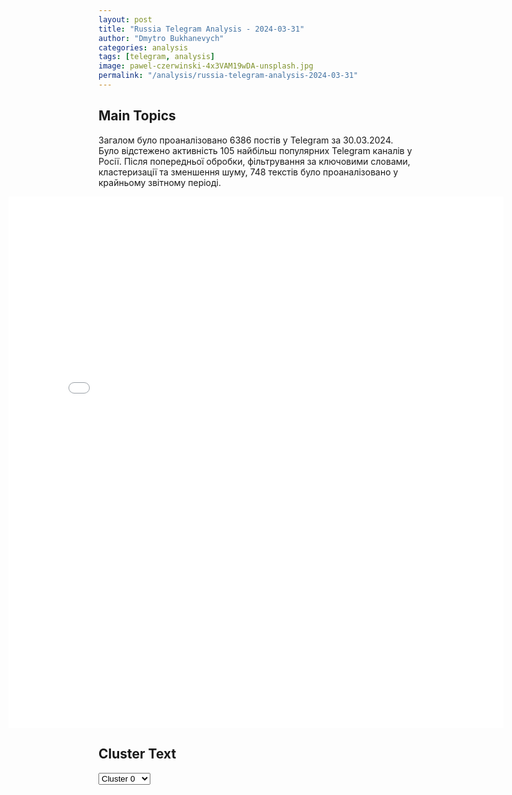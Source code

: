 ```yaml
---
layout: post
title: "Russia Telegram Analysis - 2024-03-31"
author: "Dmytro Bukhanevych"
categories: analysis
tags: [telegram, analysis]
image: pawel-czerwinski-4x3VAM19wDA-unsplash.jpg
permalink: "/analysis/russia-telegram-analysis-2024-03-31"
---
```


<style>
    /* Adjusting iframe-container styles */
    .wide-iframe-container {
        width: calc(100% + 30vw);  /* Extending the width */
        margin-left: -15vw;       /* Negative margin to push to the left */
        overflow: hidden;         /* In case the iframe content spills over */
    }

    .wide-iframe-container iframe {
        width: 100%;  /* Making the iframe take the full width of its container */
        border: none; /* Removing any borders from the iframe */
    }

    /* Toggle mechanism */
    .hidden {
        display: none;
    }
    
    .show-content-target:checked + .show-content {
        display: block;
    }
</style>

<h2>Main Topics</h2>
<p>Загалом було проаналізовано 6386 постів у Telegram за 30.03.2024. Було відстежено активність 105 найбільш популярних Telegram каналів у Росії. Після попередньої обробки, фільтрування за ключовими словами, кластеризації та зменшення шуму, 748 текстів було проаналізовано у крайньому звітному періоді.</p>
<!-- Embedding Main Plotly Visualization -->
<div class="wide-iframe-container">
    <iframe src="{{site.baseurl}}/visualizations/2024-03-31/fig_topics_time.html" height="850"></iframe>
</div>


<h2>Cluster Text</h2>

<!-- Dropdown to select a cluster -->
<select id="clusterSelector" onchange="displayClusterText()">
<option value="0">Cluster 0</option><option value="1">Cluster 1</option><option value="2">Cluster 2</option><option value="3">Cluster 3</option><option value="4">Cluster 4</option><option value="5">Cluster 5</option><option value="6">Cluster 6</option><option value="7">Cluster 7</option><option value="8">Cluster 8</option><option value="9">Cluster 9</option><option value="10">Cluster 10</option><option value="11">Cluster 11</option><option value="12">Cluster 12</option><option value="13">Cluster 13</option>
</select>

<!-- Display area for the selected cluster's text -->
<div id="clusterTextDisplay" class="hidden"></div>

<script type="text/javascript">
    var clusterDetails = {"0": "<b>Total Posts:</b> 108<br><b>Date:</b> 2024-03-30 00:02:28+00:00<br><b>Author:</b> ostashkonews<br><b>Link:</b> https://t.me/s/OstashkoNews/127652<br><b>Subscribers:</b> 388031<br><b>Text:</b> \u0422\u0435\u043a\u0441\u0442: \ud83d\udd58 \u0413\u043b\u0430\u0432\u043d\u044b\u0435 \u0441\u043e\u0431\u044b\u0442\u0438\u044f \u043d\u0430 03:00:\u25aa\ufe0f\u041f\u043e\u0441\u043b\u0435 \u043d\u0435\u0434\u0430\u0432\u043d\u0438\u0445 \u0443\u0434\u0430\u0440\u043e\u0432 \u0412\u0421 \u0420\u0424 \u0423\u043a\u0440\u0430\u0438\u043d\u0430 \u0441\u0442\u043e\u043b\u043a\u043d\u0443\u043b\u0430\u0441\u044c \u0441 \u043c\u0430\u0441\u0441\u043e\u0432\u044b\u043c\u0438 \u043e\u0442\u043a\u043b\u044e\u0447\u0435\u043d\u0438\u044f\u043c\u0438 \u044d\u043b\u0435\u043a\u0442\u0440\u0438\u0447\u0435\u0441\u0442\u0432\u0430\u25aa\ufe0f\u0417\u0435\u043b\u0435\u043d\u0441\u043a\u0438\u0439 \u0432\u043d\u043e\u0432\u044c \u043f\u0443\u0433\u0430\u0435\u0442 \u0417\u0430\u043f\u0430\u0434 \u043e\u0442\u0441\u0442\u0443\u043f\u043b\u0435\u043d\u0438\u044f\u043c\u0438 \u0412\u0421\u0423 \u0431\u0435\u0437 \u0437\u0430\u043f\u0430\u0434\u043d\u043e\u0433\u043e \u043e\u0440\u0443\u0436\u0438\u044f\u25aa\ufe0f\u0412 \u041f\u0435\u043d\u0442\u0430\u0433\u043e\u043d\u0435 \u043e\u0431\u043d\u0430\u0440\u0443\u0436\u0438\u043b\u0438 \u043f\u0435\u0440\u0435\u0440\u0430\u0441\u0445\u043e\u0434 \u0441\u0440\u0435\u0434\u0441\u0442\u0432 \u043d\u0430 \u043f\u043e\u0434\u0434\u0435\u0440\u0436\u043a\u0443 \u0423\u043a\u0440\u0430\u0438\u043d\u044b\u25aa\ufe0f\u041f\u043e\u0434\u043e\u043b\u044f\u043a \u0437\u0430\u044f\u0432\u0438\u043b \u043e \u043f\u043e\u0441\u0442\u043e\u044f\u043d\u043d\u043e\u043c \u043f\u0440\u043e\u0434\u0432\u0438\u0436\u0435\u043d\u0438\u0438 \u0440\u043e\u0441\u0441\u0438\u0439\u0441\u043a\u0438\u0445 \u0432\u043e\u0439\u0441\u043a, \u043d\u043e \u043e\u0442\u0432\u0435\u0440\u0433 \u0438\u0434\u0435\u044e \u0437\u0430\u043c\u043e\u0440\u043e\u0437\u043a\u0438 \u043a\u043e\u043d\u0444\u043b\u0438\u043a\u0442\u0430\u041e\u0441\u0442\u0430\u0448\u043a\u043e! \u0412\u0430\u0436\u043d\u043e\u0435 \u2014 \u043f\u043e\u0434\u043f\u0438\u0448\u0438\u0441\u044c", "1": "<b>Total Posts:</b> 38<br><b>Date:</b> 2024-03-30 16:56:01+00:00<br><b>Author:</b> rian_ru<br><b>Link:</b> https://t.me/s/rian_ru/238901<br><b>Subscribers:</b> 3210337<br><b>Text:</b> \u0422\u0435\u043a\u0441\u0442: \u0421\u043f\u0435\u0446\u043e\u043f\u0435\u0440\u0430\u0446\u0438\u044f, 30 \u043c\u0430\u0440\u0442\u0430. \u0413\u043b\u0430\u0432\u043d\u043e\u0435: \u25aa\ufe0f \u0417\u0430 \u043d\u0435\u0434\u0435\u043b\u044e \u0412\u0421 \u0420\u0424 \u043d\u0430\u043d\u0435\u0441\u043b\u0438 58 \u0443\u0434\u0430\u0440\u043e\u0432 \u0432\u044b\u0441\u043e\u043a\u043e\u0442\u043e\u0447\u043d\u044b\u043c \u043e\u0440\u0443\u0436\u0438\u0435\u043c, \u0432 \u0442\u043e\u043c \u0447\u0438\u0441\u043b\u0435 \u0433\u0438\u043f\u0435\u0440\u0437\u0432\u0443\u043a\u043e\u0432\u044b\u043c\u0438 \u0440\u0430\u043a\u0435\u0442\u0430\u043c\u0438 \u00ab\u0426\u0438\u0440\u043a\u043e\u043d\u00bb \u0438 \u0430\u044d\u0440\u043e\u0431\u0430\u043b\u043b\u0438\u0441\u0442\u0438\u0447\u0435\u0441\u043a\u0438\u043c\u0438 \u0440\u0430\u043a\u0435\u0442\u0430\u043c\u0438 \u00ab\u041a\u0438\u043d\u0436\u0430\u043b\u00bb, \u0430 \u0442\u0430\u043a\u0436\u0435 \u0431\u0435\u0441\u043f\u0438\u043b\u043e\u0442\u043d\u0438\u043a\u0430\u043c\u0438 \u043f\u043e \u0432\u043e\u0435\u043d\u043d\u044b\u043c \u043e\u0431\u044a\u0435\u043a\u0442\u0430\u043c \u0423\u043a\u0440\u0430\u0438\u043d\u044b \u0438 \u043e\u0431\u0435\u0441\u043f\u0435\u0447\u0438\u0432\u0430\u044e\u0449\u0435\u0439 \u0438\u0445 \u0438\u043d\u0444\u0440\u0430\u0441\u0442\u0440\u0443\u043a\u0442\u0443\u0440\u0435, \u0441\u043e\u043e\u0431\u0449\u0438\u043b\u0438 \u0432 \u041c\u041e \u0420\u0424;\u25aa\ufe0f\u0428\u043e\u0439\u0433\u0443 \u043f\u0440\u043e\u0432\u0435\u0440\u0438\u043b \u0445\u043e\u0434 \u0432\u044b\u043f\u043e\u043b\u043d\u0435\u043d\u0438\u044f \u0433\u043e\u0441\u043e\u0431\u043e\u0440\u043e\u043d\u0437\u0430\u043a\u0430\u0437\u0430 \u043f\u0440\u0435\u0434\u043f\u0440\u0438\u044f\u0442\u0438\u044f\u043c\u0438 \u0412\u041f\u041a \u0432 \u0410\u043b\u0442\u0430\u0439\u0441\u043a\u043e\u043c \u043a\u0440\u0430\u0435 \u0438 \u043f\u0440\u0438\u0437\u0432\u0430\u043b \u00ab\u043f\u0430\u0445\u0430\u0442\u044c \u0432 \u0442\u0440\u0438 \u0441\u043c\u0435\u043d\u044b\u00bb, \u0441\u043e\u043e\u0431\u0449\u0438\u043b\u0438 \u0432 \u041c\u0438\u043d\u043e\u0431\u043e\u0440\u043e\u043d\u044b. \u0420\u0443\u043a\u043e\u0432\u043e\u0434\u0438\u0442\u0435\u043b\u044c \u043f\u0440\u0435\u0434\u043f\u0440\u0438\u044f\u0442\u0438\u044f \u0434\u043e\u043b\u043e\u0436\u0438\u043b \u043c\u0438\u043d\u0438\u0441\u0442\u0440\u0443, \u0447\u0442\u043e \u0441 2022 \u0433 \u043d\u0430 \u0437\u0430\u0432\u043e\u0434\u0435 \u0443\u0432\u0435\u043b\u0438\u0447\u0435\u043d \u043e\u0431\u044a\u0435\u043c \u0432\u044b\u043f\u0443\u0441\u043a\u0430\u0435\u043c\u043e\u0439 \u043f\u0440\u043e\u0434\u0443\u043a\u0446\u0438\u0438 \u0432 3,5 \u0440\u0430\u0437\u0430. \u0428\u043e\u0439\u0433\u0443 \u043f\u043e\u0442\u0440\u0435\u0431\u043e\u0432\u0430\u043b \u0443\u0440\u0435\u0433\u0443\u043b\u0438\u0440\u043e\u0432\u0430\u0442\u044c \u0432\u043e\u043f\u0440\u043e\u0441\u044b \u0441 \u0440\u0435\u043a\u043e\u043d\u0441\u0442\u0440\u0443\u043a\u0446\u0438\u0435\u0439 \u043e\u0431\u043e\u0440\u043e\u043d\u043d\u044b\u0445 \u043f\u0440\u0435\u0434\u043f\u0440\u0438\u044f\u0442\u0438\u0439 \u0432 \u0410\u043b\u0442\u0430\u0439\u0441\u043a\u043e\u043c \u043a\u0440\u0430\u0435 \u0438 \u043f\u0440\u0438\u0432\u043b\u0435\u0447\u044c \u043a \u043e\u0442\u0432\u0435\u0442\u0441\u0442\u0432\u0435\u043d\u043d\u043e\u0441\u0442\u0438 \u043e\u0440\u0433\u0430\u043d\u0438\u0437\u0430\u0446\u0438\u0438, \u0441\u0440\u044b\u0432\u0430\u044e\u0449\u0438\u0435 \u0441\u0440\u043e\u043a\u0438;\u25aa\ufe0f\u0420\u043e\u0441\u0441\u0438\u0439\u0441\u043a\u0438\u0435 \u0441\u0440\u0435\u0434\u0441\u0442\u0432\u0430 \u041f\u0412\u041e \u0432 \u0442\u0435\u0447\u0435\u043d\u0438\u0435 \u0434\u043d\u044f \u0443\u043d\u0438\u0447\u0442\u043e\u0436\u0438\u043b\u0438 \u043d\u0435\u0441\u043a\u043e\u043b\u044c\u043a\u043e \u0443\u043a\u0440\u0430\u0438\u043d\u0441\u043a\u0438\u0445 \u0431\u0435\u0441\u043f\u0438\u043b\u043e\u0442\u043d\u0438\u043a\u043e\u0432 \u043d\u0430\u0434 \u0411\u0435\u043b\u0433\u043e\u0440\u043e\u0434\u0441\u043a\u043e\u0439 \u043e\u0431\u043b\u0430\u0441\u0442\u044c\u044e. \u0413\u0443\u0431\u0435\u0440\u043d\u0430\u0442\u043e\u0440 \u0413\u043b\u0430\u0434\u043a\u043e\u0432 \u0437\u0430\u044f\u0432\u0438\u043b, \u0447\u0442\u043e \u0412\u0421\u0423 \u0430\u0442\u0430\u043a\u043e\u0432\u0430\u043b\u0438 \u0411\u0435\u043b\u0433\u043e\u0440\u043e\u0434\u0441\u043a\u0443\u044e \u043e\u0431\u043b\u0430\u0441\u0442\u044c \u0431\u043e\u043b\u0435\u0435 50 \u0440\u0430\u0437 \u0437\u0430 \u0441\u0443\u0442\u043a\u0438, \u043f\u043e\u0433\u0438\u0431 \u043e\u0434\u0438\u043d \u043c\u0438\u0440\u043d\u044b\u0439 \u0436\u0438\u0442\u0435\u043b\u044c, 4 \u0447\u0435\u043b\u043e\u0432\u0435\u043a\u0430 \u043f\u043e\u0441\u0442\u0440\u0430\u0434\u0430\u043b\u0438, \u0432 \u0442\u043e\u043c \u0447\u0438\u0441\u043b\u0435 \u0440\u0435\u0431\u0435\u043d\u043e\u043a;\u25aa\ufe0f\u0412\u0421 \u0420\u0424 \u0443\u043d\u0438\u0447\u0442\u043e\u0436\u0438\u043b\u0438 \u0432 \u0425\u0430\u0440\u044c\u043a\u043e\u0432\u0441\u043a\u043e\u0439 \u043e\u0431\u043b\u0430\u0441\u0442\u0438 \u043c\u0435\u0441\u0442\u043e \u0434\u0438\u0441\u043b\u043e\u043a\u0430\u0446\u0438\u0438 \u0443\u043a\u0440\u0430\u0438\u043d\u0441\u043a\u0438\u0445 \u0432\u043e\u0435\u043d\u043d\u043e\u0441\u043b\u0443\u0436\u0430\u0449\u0438\u0445 \u0443\u0434\u0430\u0440\u043e\u043c \u0434\u0432\u0443\u0445 \u0440\u0430\u043a\u0435\u0442 \"\u0418\u0441\u043a\u0430\u043d\u0434\u0435\u0440\";\u25aa\ufe0f\u0417\u0435\u043b\u0435\u043d\u0441\u043a\u0438\u0439 \u0437\u0430\u044f\u0432\u0438\u043b, \u0447\u0442\u043e \u0430\u043c\u0435\u0440\u0438\u043a\u0430\u043d\u0441\u043a\u0438\u0435 \u0434\u0430\u043b\u044c\u043d\u043e\u0431\u043e\u0439\u043d\u044b\u0435 \u0440\u0430\u043a\u0435\u0442\u044b ATACMS \u0435\u0449\u0435 \"\u043d\u0435 \u043d\u0430\u0445\u043e\u0434\u044f\u0442\u0441\u044f \u043d\u0430 \u0442\u0435\u0440\u0440\u0438\u0442\u043e\u0440\u0438\u0438 \u0423\u043a\u0440\u0430\u0438\u043d\u044b\", \u043d\u043e \u043e\u043d \u0445\u043e\u0442\u0435\u043b \u0431\u044b \u0438\u0445 \u0438\u0441\u043f\u043e\u043b\u044c\u0437\u043e\u0432\u0430\u0442\u044c \u0434\u043b\u044f \u0443\u0434\u0430\u0440\u043e\u0432 \u043f\u043e \u0430\u044d\u0440\u043e\u0434\u0440\u043e\u043c\u0430\u043c \u0432 \u041a\u0440\u044b\u043c\u0443;\u25aa\ufe0f\u0417\u0435\u043b\u0435\u043d\u0441\u043a\u0438\u0439 \u0432\u043f\u0435\u0440\u0432\u044b\u0435 \u0434\u043e\u043f\u0443\u0441\u0442\u0438\u043b \u043f\u0435\u0440\u0435\u0433\u043e\u0432\u043e\u0440\u044b \u0441 \u0420\u043e\u0441\u0441\u0438\u0435\u0439 \u0431\u0435\u0437 \u0438\u0434\u0435\u0438 \u0432\u044b\u0445\u043e\u0434\u0430 \u0423\u043a\u0440\u0430\u0438\u043d\u044b \u043d\u0430 \u0433\u0440\u0430\u043d\u0438\u0446\u044b 1991 \u0433\u043e\u0434\u0430. \u041e\u043d \u0437\u0430\u044f\u0432\u0438\u043b, \u0447\u0442\u043e \u0420\u0424 \u0431\u0443\u0434\u0435\u0442 \"\u0433\u043e\u0442\u043e\u0432\u0430 \u043a \u0434\u0438\u0430\u043b\u043e\u0433\u0443\", \u0435\u0441\u043b\u0438 \u0423\u043a\u0440\u0430\u0438\u043d\u0430 \u0441\u043c\u043e\u0436\u0435\u0442 \u0432\u044b\u0439\u0442\u0438 \u043d\u0430 \u0433\u0440\u0430\u043d\u0438\u0446\u044b 2022 \u0433\u043e\u0434\u0430 \u0434\u043e \u043d\u0430\u0447\u0430\u043b\u0430 \u0441\u043f\u0435\u0446\u0438\u0430\u043b\u044c\u043d\u043e\u0439 \u0432\u043e\u0435\u043d\u043d\u043e\u0439 \u043e\u043f\u0435\u0440\u0430\u0446\u0438\u0438;\u25aa\ufe0f\u041f\u0435\u0441\u043a\u043e\u0432 \u0437\u0430\u044f\u0432\u0438\u043b, \u0447\u0442\u043e \u0433\u0440\u0430\u043d\u0438\u0446\u044b \u0420\u043e\u0441\u0441\u0438\u0438 \u0438 \u0423\u043a\u0440\u0430\u0438\u043d\u044b \u0438\u0437\u043c\u0435\u043d\u0438\u043b\u0438\u0441\u044c, \u0438 \u0432\u0441\u0435\u043c \u043f\u0440\u0438\u0434\u0435\u0442\u0441\u044f \u0441\u0447\u0438\u0442\u0430\u0442\u044c\u0441\u044f \u0441 \u0442\u0435\u043c, \u0447\u0442\u043e \u0443 \u0420\u0424 \u043f\u043e\u044f\u0432\u0438\u043b\u0438\u0441\u044c \u0447\u0435\u0442\u044b\u0440\u0435 \u043d\u043e\u0432\u044b\u0445 \u0441\u0443\u0431\u044a\u0435\u043a\u0442\u0430.", "2": "<b>Total Posts:</b> 49<br><b>Date:</b> 2024-03-30 12:34:01+00:00<br><b>Author:</b> zhest_belgorod<br><b>Link:</b> https://t.me/s/zhest_belgorod/41836<br><b>Subscribers:</b> 663479<br><b>Text:</b> \u0422\u0435\u043a\u0441\u0442: \u26a1\ufe0f \u041e\u043a\u043e\u043b\u043e 14.00 \u043c\u0441\u043a \u0434\u0435\u0436\u0443\u0440\u043d\u044b\u043c\u0438 \u0441\u0440\u0435\u0434\u0441\u0442\u0432\u0430\u043c\u0438 \u041f\u0412\u041e \u043d\u0430\u0434 \u0411\u0435\u043b\u0433\u043e\u0440\u043e\u0434\u0441\u043a\u043e\u0439 \u043e\u0431\u043b\u0430\u0441\u0442\u044c\u044e \u0431\u044b\u043b \u0443\u043d\u0438\u0447\u0442\u043e\u0436\u0435\u043d \u0443\u043a\u0440\u0430\u0438\u043d\u0441\u043a\u0438\u0439 \u0431\u0435\u0441\u043f\u0438\u043b\u043e\u0442\u043d\u044b\u0439 \u043b\u0435\u0442\u0430\u0442\u0435\u043b\u044c\u043d\u044b\u0439 \u0430\u043f\u043f\u0430\u0440\u0430\u0442, \u2013 \u041c\u0438\u043d\u043e\u0431\u043e\u0440\u043e\u043d\u044b \u0420\u0424 \ud83d\udd25 \u0416\u0435\u0441\u0442\u044c \u0411\u0435\u043b\u0433\u043e\u0440\u043e\u0434 - \u043f\u043e\u0434\u043f\u0438\u0441\u0430\u0442\u044c\u0441\u044f", "3": "<b>Total Posts:</b> 20<br><b>Date:</b> 2024-03-30 08:55:56+00:00<br><b>Author:</b> bbbreaking<br><b>Link:</b> https://t.me/s/bbbreaking/178886<br><b>Subscribers:</b> 1718816<br><b>Text:</b> \u0422\u0435\u043a\u0441\u0442: \u0412\u043b\u0430\u0434\u0438\u043c\u0438\u0440 \u0417\u0435\u043b\u0435\u043d\u0441\u043a\u0438\u0439 \u0443\u0432\u043e\u043b\u0438\u043b \u0432 \u0441\u0443\u0431\u0431\u043e\u0442\u0443 \u0440\u044f\u0434 \u0441\u043e\u0432\u0435\u0442\u043d\u0438\u043a\u043e\u0432 \u0438 \u043f\u043e\u043c\u043e\u0449\u043d\u0438\u043a\u043e\u0432, \u0432\u043a\u043b\u044e\u0447\u0430\u044f \u0421\u0435\u0440\u0433\u0435\u044f \u0428\u0435\u0444\u0438\u0440\u0430 - \u0434\u0438\u0440\u0435\u043a\u0442\u043e\u0440\u0430 \u0438 \u043e\u0441\u043d\u043e\u0432\u0430\u0442\u0435\u043b\u044f \u0441\u0442\u0443\u0434\u0438\u0438 \"\u041a\u0432\u0430\u0440\u0442\u0430\u043b-95\", \u0441\u043e\u043e\u0431\u0449\u0430\u0435\u0442\u0441\u044f \u043d\u0430 \u0441\u0430\u0439\u0442\u0435 \u0435\u0433\u043e \u043e\u0444\u0438\u0441\u0430. \u0417\u0435\u043b\u0435\u043d\u0441\u043a\u0438\u0439 \u0442\u0430\u043a\u0436\u0435 \u0443\u0432\u043e\u043b\u0438\u043b \u0440\u044f\u0434 \u0441\u043e\u0432\u0435\u0442\u043d\u0438\u043a\u043e\u0432 - \u041e\u043b\u0435\u0433\u0430 \u0423\u0441\u0442\u0435\u043d\u043a\u043e, \u0421\u0435\u0440\u0433\u0435\u044f \u0422\u0440\u043e\u0444\u0438\u043c\u043e\u0432\u0430, \u041c\u0438\u0445\u0430\u0438\u043b\u0430 \u0420\u0430\u0434\u0443\u0446\u043a\u043e\u0433\u043e, \u043a\u0440\u043e\u043c\u0435 \u0442\u043e\u0433\u043e, \u0443\u0432\u043e\u043b\u0435\u043d\u044b \u0441\u043e\u0432\u0435\u0442\u043d\u0438\u043a - \"\u0443\u043f\u043e\u043b\u043d\u043e\u043c\u043e\u0447\u0435\u043d\u043d\u044b\u0439 \u043f\u0440\u0435\u0437\u0438\u0434\u0435\u043d\u0442\u0430 \u0423\u043a\u0440\u0430\u0438\u043d\u044b \u043f\u043e \u0432\u043e\u043f\u0440\u043e\u0441\u0430\u043c \u043e\u0431\u0435\u0441\u043f\u0435\u0447\u0435\u043d\u0438\u044f \u043f\u0440\u0430\u0432 \u0437\u0430\u0449\u0438\u0442\u043d\u0438\u043a\u043e\u0432 \u0423\u043a\u0440\u0430\u0438\u043d\u044b\" \u0410\u043b\u0435\u043d\u0430 \u0412\u0435\u0440\u0431\u0438\u0446\u043a\u0430\u044f \u0438 \"\u0443\u043f\u043e\u043b\u043d\u043e\u043c\u043e\u0447\u0435\u043d\u043d\u044b\u0439 \u043f\u0440\u0435\u0437\u0438\u0434\u0435\u043d\u0442\u0430 \u0423\u043a\u0440\u0430\u0438\u043d\u044b \u043f\u043e \u0432\u043e\u043f\u0440\u043e\u0441\u0430\u043c \u0432\u043e\u043b\u043e\u043d\u0442\u0435\u0440\u0441\u043a\u043e\u0439 \u0434\u0435\u044f\u0442\u0435\u043b\u044c\u043d\u043e\u0441\u0442\u0438\" \u041d\u0430\u0442\u0430\u043b\u044c\u044f \u041f\u0443\u0448\u043a\u0430\u0440\u0435\u0432\u0430. \u041f\u043e \u0434\u0430\u043d\u043d\u044b\u043c \u0438\u0437 \u043e\u0442\u043a\u0440\u044b\u0442\u044b\u0445 \u0438\u0441\u0442\u043e\u0447\u043d\u0438\u043a\u043e\u0432, \u0434\u043e\u043b\u0436\u043d\u043e\u0441\u0442\u044c \u043f\u0435\u0440\u0432\u043e\u0433\u043e \u043f\u043e\u043c\u043e\u0449\u043d\u0438\u043a\u0430 \u0417\u0435\u043b\u0435\u043d\u0441\u043a\u043e\u0433\u043e \u0428\u0435\u0444\u0438\u0440 \u0437\u0430\u043d\u0438\u043c\u0430\u043b \u0441 2019 \u0433\u043e\u0434\u0430. \u041e\u043d \u044f\u0432\u043b\u044f\u0435\u0442\u0441\u044f \u043f\u0440\u043e\u0434\u044e\u0441\u0435\u0440\u043e\u043c \u0441\u0435\u0440\u0438\u0430\u043b\u043e\u0432, \u0434\u0438\u0440\u0435\u043a\u0442\u043e\u0440\u043e\u043c \u0441\u0442\u0443\u0434\u0438\u0438 \"\u041a\u0432\u0430\u0440\u0442\u0430\u043b-95\", \u0431\u043b\u0430\u0433\u043e\u0434\u0430\u0440\u044f \u043a\u043e\u0442\u043e\u0440\u043e\u043c\u0443 \u0417\u0435\u043b\u0435\u043d\u0441\u043a\u0438\u0439 \u043f\u043e\u043b\u0443\u0447\u0438\u043b \u043f\u0443\u0442\u0435\u0432\u043a\u0443 \u0432 \u0431\u043e\u043b\u044c\u0448\u0443\u044e \u043f\u043e\u043b\u0438\u0442\u0438\u043a\u0443.", "4": "<b>Total Posts:</b> 35<br><b>Date:</b> 2024-03-30 06:20:01+00:00<br><b>Author:</b> readovkanews<br><b>Link:</b> https://t.me/s/readovkanews/77138<br><b>Subscribers:</b> 2570830<br><b>Text:</b> \u0422\u0435\u043a\u0441\u0442: \u041c\u0438\u043d\u0438\u0441\u0442\u0440 \u043e\u0431\u043e\u0440\u043e\u043d\u044b \u0420\u0424 \u043f\u0440\u043e\u0432\u0435\u0440\u0438\u043b \u0432\u044b\u043f\u043e\u043b\u043d\u0435\u043d\u0438\u0435 \u0433\u043e\u0441\u043e\u0431\u043e\u0440\u043e\u043d\u0437\u0430\u043a\u0430\u0437\u0430 \u043d\u0430 \u043f\u0440\u0435\u0434\u043f\u0440\u0438\u044f\u0442\u0438\u044f\u0445 \u041e\u041f\u041a \u0432 \u0410\u043b\u0442\u0430\u0439\u0441\u043a\u043e\u043c \u043a\u0440\u0430\u0435 \u2014 \u043e\u0431\u044a\u0435\u043c \u0432\u044b\u043f\u0443\u0441\u043a\u0430\u0435\u043c\u043e\u0439 \u043f\u0440\u043e\u0434\u0443\u043a\u0446\u0438\u0438 \u0443\u0432\u0435\u043b\u0438\u0447\u0438\u043b\u0441\u044f \u0432 3,5 \u0440\u0430\u0437\u0430\u0421\u0435\u0440\u0433\u0435\u0439 \u0428\u043e\u0439\u0433\u0443 \u043f\u0440\u043e\u0438\u043d\u0441\u043f\u0435\u043a\u0442\u0438\u0440\u043e\u0432\u0430\u043b \u043f\u0440\u043e\u0438\u0437\u0432\u043e\u0434\u0441\u0442\u0432\u043e \u0441\u043b\u043e\u0436\u043d\u044b\u0445 \u043a\u043e\u043c\u043f\u043b\u0435\u043a\u0442\u0443\u044e\u0449\u0438\u0445 \u043a \u0432\u043e\u043e\u0440\u0443\u0436\u0435\u043d\u0438\u044e \u0438 \u0431\u043e\u0435\u043f\u0440\u0438\u043f\u0430\u0441\u0430\u043c \u043d\u0430 \u043f\u0440\u0435\u0434\u043f\u0440\u0438\u044f\u0442\u0438\u044f\u0445 \u041e\u041f\u041a \u0432 \u0410\u043b\u0442\u0430\u0439\u0441\u043a\u043e\u043c \u043a\u0440\u0430\u0435. \u0412 \u0445\u043e\u0434\u0435 \u043f\u0440\u043e\u0432\u0435\u0440\u043a\u0438 \u0432\u044b\u044f\u0441\u043d\u0438\u043b\u043e\u0441\u044c, \u0447\u0442\u043e \u043d\u0430 \u0437\u0430\u0432\u043e\u0434\u0435 \u0430\u043a\u0442\u0438\u0432\u043d\u043e \u0440\u0430\u0437\u0432\u0438\u0432\u0430\u0435\u0442\u0441\u044f \u043f\u0440\u043e\u0438\u0437\u0432\u043e\u0434\u0441\u0442\u0432\u0435\u043d\u043d\u0430\u044f \u0431\u0430\u0437\u0430, \u0437\u0430\u043f\u0443\u0441\u043a\u0430\u044e\u0442\u0441\u044f \u043d\u043e\u0432\u044b\u0435 \u0443\u0447\u0430\u0441\u0442\u043a\u0438 \u0438 \u0432\u0435\u0434\u0435\u0442\u0441\u044f \u0441\u0442\u0440\u043e\u0438\u0442\u0435\u043b\u044c\u0441\u0442\u0432\u043e \u0434\u043e\u043f\u043e\u043b\u043d\u0438\u0442\u0435\u043b\u044c\u043d\u044b\u0445 \u043f\u0440\u043e\u0438\u0437\u0432\u043e\u0434\u0441\u0442\u0432\u0435\u043d\u043d\u044b\u0445 \u043e\u0431\u043b\u0430\u0441\u0442\u0435\u0439.\u041d\u0430 \u043f\u0440\u0435\u0434\u043f\u0440\u0438\u044f\u0442\u0438\u0438 \u043f\u043e \u043f\u0440\u043e\u0438\u0437\u0432\u043e\u0434\u0441\u0442\u0432\u0443 \u043a\u043e\u043c\u043f\u043e\u043d\u0435\u043d\u0442\u043e\u0432 \u0434\u043b\u044f \u0441\u043d\u0430\u0440\u044f\u0436\u0435\u043d\u0438\u044f \u0431\u043e\u0435\u043f\u0440\u0438\u043f\u0430\u0441\u043e\u0432 \u0437\u0430 \u043f\u043e\u0441\u043b\u0435\u0434\u043d\u0438\u0435 \u0434\u0432\u0430 \u0433\u043e\u0434\u0430 \u0447\u0438\u0441\u043b\u0435\u043d\u043d\u043e\u0441\u0442\u044c \u0441\u043e\u0442\u0440\u0443\u0434\u043d\u0438\u043a\u043e\u0432 \u0443\u0432\u0435\u043b\u0438\u0447\u0438\u043b\u0430\u0441\u044c \u0432\u0434\u0432\u043e\u0435, \u0430 \u0443\u0440\u043e\u0432\u0435\u043d\u044c \u0437\u0430\u0440\u043f\u043b\u0430\u0442 \u2014 \u043d\u0430 30%. \u0412\u044b\u043f\u0443\u0441\u043a \u043f\u0440\u043e\u0434\u0443\u043a\u0446\u0438\u0438 \u043d\u0430 \u043f\u0440\u0435\u0434\u043f\u0440\u0438\u044f\u0442\u0438\u0438 \u0432\u043e\u0437\u0440\u043e\u0441 \u0432 \u0442\u0440\u0438 \u0440\u0430\u0437\u0430. \u0413\u0435\u043d\u0435\u0440\u0430\u043b \u0430\u0440\u043c\u0438\u0438 \u0421\u0435\u0440\u0433\u0435\u0439 \u0428\u043e\u0439\u0433\u0443 \u043f\u043e\u0441\u0442\u0430\u0432\u0438\u043b \u0437\u0430\u0434\u0430\u0447\u0443 \u043f\u0435\u0440\u0435\u0434 \u0440\u0443\u043a\u043e\u0432\u043e\u0434\u0441\u0442\u0432\u043e\u043c \u0443\u0441\u043a\u043e\u0440\u0438\u0442\u044c \u043f\u0440\u043e\u0446\u0435\u0441\u0441 \u0441\u0442\u0440\u043e\u0438\u0442\u0435\u043b\u044c\u0441\u0442\u0432\u0430 \u043d\u043e\u0432\u044b\u0445 \u043f\u0440\u043e\u0438\u0437\u0432\u043e\u0434\u0441\u0442\u0432\u0435\u043d\u043d\u044b\u0445 \u043f\u043b\u043e\u0449\u0430\u0434\u0435\u0439. \u041f\u043e \u0438\u0442\u043e\u0433\u0430\u043c \u0440\u0430\u0431\u043e\u0442\u044b \u043c\u0438\u043d\u0438\u0441\u0442\u0440 \u043e\u0431\u043e\u0440\u043e\u043d\u044b \u043f\u0440\u043e\u0432\u0435\u043b \u0440\u0430\u0431\u043e\u0447\u0435\u0435 \u0441\u043e\u0432\u0435\u0449\u0430\u043d\u0438\u0435 \u0441 \u0443\u0447\u0430\u0441\u0442\u0438\u0435\u043c \u0440\u0443\u043a\u043e\u0432\u043e\u0434\u0441\u0442\u0432\u0430 \u041c\u0438\u043d\u043e\u0431\u043e\u0440\u043e\u043d\u044b, \u041c\u0438\u043d\u043f\u0440\u043e\u043c\u0442\u043e\u0440\u0433\u0430, \u043f\u0440\u0435\u0434\u0441\u0442\u0430\u0432\u0438\u0442\u0435\u043b\u044f\u043c\u0438 \u043f\u0440\u043e\u0444\u0438\u043b\u044c\u043d\u044b\u0445 \u043e\u0440\u0433\u0430\u043d\u043e\u0432 \u0432\u043e\u0435\u043d\u043d\u043e\u0433\u043e \u0443\u043f\u0440\u0430\u0432\u043b\u0435\u043d\u0438\u044f \u0438 \u0433\u0435\u043d\u0434\u0438\u0440\u0435\u043a\u0442\u043e\u0440\u0430\u043c\u0438 \u043f\u0440\u0435\u0434\u043f\u0440\u0438\u044f\u0442\u0438\u0439.\u041d\u0430 \u0441\u043e\u0432\u0435\u0449\u0430\u043d\u0438\u0438 \u0421\u0435\u0440\u0433\u0435\u0439 \u0428\u043e\u0439\u0433\u0443 \u043e\u0442\u043c\u0435\u0442\u0438\u043b, \u0447\u0442\u043e \u043d\u0430 \u043f\u0440\u0435\u0434\u043f\u0440\u0438\u044f\u0442\u0438\u044f\u0445 \u0438\u0434\u0435\u0442 \u043c\u0430\u0441\u0448\u0442\u0430\u0431\u043d\u0430\u044f \u0440\u0435\u043a\u043e\u043d\u0441\u0442\u0440\u0443\u043a\u0446\u0438\u044f. \u041f\u043e\u043c\u0438\u043c\u043e \u044d\u0442\u043e\u0433\u043e, \u043c\u0438\u043d\u0438\u0441\u0442\u0440 \u043e\u0431\u043e\u0440\u043e\u043d\u044b \u0420\u0424 \u043f\u043e\u0442\u0440\u0435\u0431\u043e\u0432\u0430\u043b \u043a\u0430\u043a \u043c\u043e\u0436\u043d\u043e \u0431\u044b\u0441\u0442\u0440\u0435\u0435 \u0443\u0440\u0435\u0433\u0443\u043b\u0438\u0440\u043e\u0432\u0430\u0442\u044c \u0432\u043e\u043f\u0440\u043e\u0441\u044b, \u0441\u0432\u044f\u0437\u0430\u043d\u043d\u044b\u0435 \u0441 \u0437\u0430\u0434\u0435\u0440\u0436\u043a\u043e\u0439 \u0440\u0430\u0437\u0440\u0430\u0431\u043e\u0442\u043a\u0438 \u043f\u0440\u043e\u0435\u043a\u0442\u043d\u043e\u0439 \u0434\u043e\u043a\u0443\u043c\u0435\u043d\u0442\u0430\u0446\u0438\u0438 \u0438 \u043f\u0440\u0438\u0432\u043b\u0435\u0447\u044c \u043a \u043e\u0442\u0432\u0435\u0442\u0441\u0442\u0432\u0435\u043d\u043d\u043e\u0441\u0442\u0438 \u0442\u0435 \u043e\u0440\u0433\u0430\u043d\u0438\u0437\u0430\u0446\u0438\u0438, \u043f\u043e \u0432\u0438\u043d\u0435 \u043a\u043e\u0442\u043e\u0440\u044b\u0445 \u0431\u044b\u043b\u0438 \u0441\u043e\u0440\u0432\u0430\u043d\u044b \u0441\u0440\u043e\u043a\u0438 \u0441\u0442\u0440\u043e\u0438\u0442\u0435\u043b\u044c\u0441\u0442\u0432\u0430 \u043d\u043e\u0432\u044b\u0445 \u043e\u0431\u044a\u0435\u043a\u0442\u043e\u0432.", "5": "<b>Total Posts:</b> 33<br><b>Date:</b> 2024-03-30 19:50:09+00:00<br><b>Author:</b> readovkanews<br><b>Link:</b> https://t.me/s/readovkanews/77177<br><b>Subscribers:</b> 2570830<br><b>Text:</b> \u0422\u0435\u043a\u0441\u0442: \u00ab\u041b\u044e\u0431\u043e\u0439 \u0447\u0435\u043b\u043e\u0432\u0435\u043a, \u043a\u043e\u0442\u043e\u0440\u044b\u0439 \u043f\u0440\u043e\u0448\u0435\u043b \u0421\u0412\u041e, \u0441\u043f\u043e\u0441\u043e\u0431\u0435\u043d \u0440\u0443\u043a\u043e\u0432\u043e\u0434\u0438\u0442\u044c\u00bb \u2014 \u0431\u044b\u0432\u0448\u0438\u0439 \u0441\u043e\u043b\u0434\u0430\u0442 \u0440\u0430\u0441\u0441\u043a\u0430\u0437\u0430\u043b \u043e \u0442\u043e\u043c, \u043a\u0430\u043a \u043f\u0440\u043e\u0433\u0440\u0430\u043c\u043c\u0430 \u00ab\u0412\u0440\u0435\u043c\u044f \u0433\u0435\u0440\u043e\u0435\u0432\u00bb \u043f\u043e\u043c\u043e\u0436\u0435\u0442 \u0432\u0435\u0440\u043d\u0443\u0432\u0448\u0438\u043c\u0441\u044f \u0441 \u0444\u0440\u043e\u043d\u0442\u0430 \u043f\u0440\u0438\u043c\u0435\u043d\u044f\u0442\u044c \u0441\u0432\u043e\u0438 \u043d\u0430\u0432\u044b\u043a\u0438 \u0443\u0436\u0435 \u043d\u0430 \u0433\u0440\u0430\u0436\u0434\u0430\u043d\u043a\u0435 \u041d\u0430\u0432\u043e\u0434\u0447\u0438\u043a-\u0430\u0440\u0442\u0438\u043b\u043b\u0435\u0440\u0438\u0441\u0442 \u0438\u0437 \u0414\u041d\u0420 \u0418\u043b\u044c\u044f \u041b\u0438\u0445\u043e\u0446\u043a\u0438\u0439, \u043a\u043e\u0442\u043e\u0440\u044b\u0439 \u0432\u0435\u0440\u043d\u0443\u043b\u0441\u044f \u0438\u0437 \u0437\u043e\u043d\u044b \u0421\u0412\u041e \u0438 \u043f\u0440\u043e\u0434\u043e\u043b\u0436\u0438\u043b \u043e\u0431\u0443\u0447\u0435\u043d\u0438\u0435 \u0432 \u0412\u0423\u0417\u0435, \u0440\u0430\u0441\u0441\u043a\u0430\u0437\u0430\u043b, \u043a\u0430\u043a \u0440\u0435\u0448\u0438\u043b \u043f\u043e\u0443\u0447\u0430\u0441\u0442\u0432\u043e\u0432\u0430\u0442\u044c \u0432 \u043f\u0440\u043e\u0435\u043a\u0442\u0435 \u00ab\u0412\u0440\u0435\u043c\u044f \u0433\u0435\u0440\u043e\u0435\u0432\u00bb. \u0421\u0430\u043c\u0430 \u043f\u0440\u043e\u0433\u0440\u0430\u043c\u043c\u0430 \u0433\u043e\u0442\u043e\u0432\u0438\u0442 \u0440\u0443\u043a\u043e\u0432\u043e\u0434\u0438\u0442\u0435\u043b\u0435\u0439 \u0438\u0437 \u0434\u0435\u0439\u0441\u0442\u0432\u0443\u044e\u0449\u0438\u0445 \u0438 \u0431\u044b\u0432\u0448\u0438\u0445 \u0432\u043e\u0435\u043d\u043d\u043e\u0441\u043b\u0443\u0436\u0430\u0449\u0438\u0445 \u0434\u043b\u044f \u0440\u0430\u0431\u043e\u0442\u044b \u0432 \u043e\u0440\u0433\u0430\u043d\u0430\u0445 \u0432\u043b\u0430\u0441\u0442\u0438 \u0438 \u0433\u043e\u0441\u043a\u043e\u043c\u043f\u0430\u043d\u0438\u044f\u0445. \u041f\u043e \u0441\u043b\u043e\u0432\u0430\u043c \u043c\u043e\u043b\u043e\u0434\u043e\u0433\u043e \u0447\u0435\u043b\u043e\u0432\u0435\u043a\u0430, \u043f\u043e\u0443\u0447\u0430\u0441\u0442\u0432\u043e\u0432\u0430\u0442\u044c \u0435\u0433\u043e \u0443\u0433\u043e\u0432\u043e\u0440\u0438\u043b\u0438 \u0440\u043e\u0434\u0438\u0442\u0435\u043b\u0438 \u2014 \u0441\u0430\u043c\u0443 \u0437\u0430\u044f\u0432\u043a\u0443 \u0418\u043b\u044c\u044f \u0437\u0430\u043f\u043e\u043b\u043d\u0438\u043b \u0437\u0430 10 \u043c\u0438\u043d\u0443\u0442. \u0410 \u0434\u043e \u044d\u0442\u043e\u0433\u043e \u043e\u043d \u0431\u044b\u043b \u0443\u0447\u0430\u0441\u0442\u043d\u0438\u043a\u043e\u043c \u043f\u0440\u043e\u0435\u043a\u0442\u0430 \u0420\u0421\u0412 \u0434\u043b\u044f \u0434\u0435\u043c\u043e\u0431\u0438\u043b\u0438\u0437\u043e\u0432\u0430\u043d\u043d\u044b\u0445 \u0441\u0442\u0443\u0434\u0435\u043d\u0442\u043e\u0432 \u00ab\u0421\u043f\u0430\u0441\u0438\u0431\u043e, \u0431\u0440\u0430\u0442\u0446\u044b!\u00bb, \u043a\u043e\u0442\u043e\u0440\u0430\u044f \u0442\u0430\u043a\u0436\u0435 \u043f\u043e\u043c\u043e\u0433\u043b\u0430 \u044e\u043d\u043e\u0448\u0435. \u00ab\u0411\u043e\u0439\u0446\u044b, \u043a\u043e\u0442\u043e\u0440\u044b\u0435 \u043f\u0440\u043e\u0448\u043b\u0438 \u0421\u0412\u041e, \u0443 \u043d\u0438\u0445 \u0432 \u043b\u044e\u0431\u043e\u043c \u0432 \u0441\u043b\u0443\u0447\u0430\u0435 \u0435\u0441\u0442\u044c \u043e\u043f\u044b\u0442 \u043a\u043e\u043c\u0430\u043d\u0434\u043e\u0432\u0430\u043d\u0438\u044f\u00bb, \u2014 \u0443\u0432\u0435\u0440\u0435\u043d \u0431\u044b\u0432\u0448\u0438\u0439 \u0443\u0447\u0430\u0441\u0442\u043d\u0438\u043a \u0421\u0412\u041e.\u041f\u0430\u0440\u0435\u043d\u044c \u0440\u0430\u0441\u0441\u043a\u0430\u0437\u0430\u043b, \u0447\u0442\u043e \u0434\u0430\u0436\u0435 \u0435\u043c\u0443, \u0431\u0443\u0434\u0443\u0447\u0438 \u0440\u044f\u0434\u043e\u0432\u044b\u043c, \u043f\u0440\u0438\u0445\u043e\u0434\u0438\u043b\u043e\u0441\u044c \u043f\u0440\u0438\u043c\u0435\u043d\u044f\u0442\u044c \u0441\u0432\u043e\u0438 \u0443\u043f\u0440\u0430\u0432\u043b\u0435\u043d\u0447\u0435\u0441\u043a\u0438\u0435 \u043d\u0430\u0432\u044b\u043a\u0438. \u041e\u043f\u044b\u0442, \u043f\u043e\u043b\u0443\u0447\u0435\u043d\u043d\u044b\u0439 \u043d\u0430 \u0444\u0440\u043e\u043d\u0442\u0435 \u2014 \u0431\u0435\u0441\u0446\u0435\u043d\u0435\u043d \u0438, \u043f\u043e \u0441\u043b\u043e\u0432\u0430\u043c \u0418\u043b\u044c\u0438, \u044d\u0442\u043e\u0442 \u043f\u0440\u043e\u0435\u043a\u0442 \u043f\u043e\u043c\u043e\u0436\u0435\u0442 \u043c\u043d\u043e\u0433\u0438\u043c \u0432 \u0438\u0445 \u0434\u0430\u043b\u044c\u043d\u0435\u0439\u0448\u0435\u043c \u0440\u0430\u0437\u0432\u0438\u0442\u0438\u0438, \u043a\u043e\u0433\u0434\u0430 \u043e\u043d\u0438 \u0432\u0435\u0440\u043d\u0443\u0442\u0441\u044f \u043a \u0436\u0438\u0437\u043d\u0438 \u043d\u0430 \u0433\u0440\u0430\u0436\u0434\u0430\u043d\u043a\u0435. \u0412\u0430\u0436\u043d\u043e \u0443\u043c\u0435\u0442\u044c \u0441\u043e\u0432\u043c\u0435\u0449\u0430\u0442\u044c \u043f\u043e\u043b\u0443\u0447\u0435\u043d\u043d\u044b\u0435 \u043d\u0430\u0432\u044b\u043a\u0438 \u0432 \u0437\u043e\u043d\u0435 \u0421\u0412\u041e \u0438 \u0432 \u043c\u0438\u0440\u043d\u043e\u0439 \u0436\u0438\u0437\u043d\u0438, \u0432\u0435\u0434\u044c, \u043a\u0430\u043a \u0433\u043e\u0432\u043e\u0440\u0438\u043b \u043f\u0440\u0435\u0437\u0438\u0434\u0435\u043d\u0442, \u0438\u043c\u0435\u043d\u043d\u043e \u0442\u0430\u043a\u0438\u0435 \u043b\u044e\u0434\u0438 \u0434\u043e\u043b\u0436\u043d\u044b \u0432\u043e\u0437\u0433\u043b\u0430\u0432\u043b\u044f\u0442\u044c \u043a\u0430\u043a \u0440\u0435\u0433\u0438\u043e\u043d\u044b, \u0442\u0430\u043a \u0438 \u043f\u0440\u0435\u0434\u043f\u0440\u0438\u044f\u0442\u0438\u044f \u0432 \u0420\u043e\u0441\u0441\u0438\u0438.", "6": "<b>Total Posts:</b> 24<br><b>Date:</b> 2024-03-30 13:13:46+00:00<br><b>Author:</b> varlamov_news<br><b>Link:</b> https://t.me/s/varlamov_news/50166<br><b>Subscribers:</b> 1257367<br><b>Text:</b> \u0422\u0435\u043a\u0441\u0442: \u0414\u0440\u0443\u0437\u044c\u044f, \u043d\u0435\u0434\u0435\u043b\u044e \u043d\u0430\u0437\u0430\u0434 \u0432 \u0420\u043e\u0441\u0441\u0438\u0438 \u0441\u043b\u0443\u0447\u0438\u043b\u0430\u0441\u044c \u0442\u0440\u0430\u0433\u0435\u0434\u0438\u044f: \u0442\u0435\u0440\u0440\u043e\u0440\u0438\u0441\u0442\u044b \u0443\u0431\u0438\u043b\u0438 \u0431\u043e\u043b\u0435\u0435 144 \u0447\u0435\u043b\u043e\u0432\u0435\u043a \u0432 \u00ab\u041a\u0440\u043e\u043a\u0443\u0441 \u0421\u0438\u0442\u0438 \u0425\u043e\u043b\u043b\u0435\u00bb. \u0412 \u043f\u0440\u043e\u0438\u0437\u043e\u0448\u0435\u0434\u0448\u0435\u043c \u043f\u043e\u0441\u043f\u0435\u0448\u0438\u043b\u0438 \u043e\u0431\u0432\u0438\u043d\u0438\u0442\u044c \u0423\u043a\u0440\u0430\u0438\u043d\u0443. \u041f\u0435\u0440\u0432\u043e\u0435 - \u0444\u0435\u0439\u043a\u043e\u0432\u043e\u0435 \u0432\u0438\u0434\u0435\u043e - \u043f\u043e\u044f\u0432\u0438\u043b\u043e\u0441\u044c \u043f\u043e\u0447\u0442\u0438 \u0441\u0440\u0430\u0437\u0443 \u043f\u043e\u0441\u043b\u0435 \u0430\u0442\u0430\u043a\u0438. \u0417\u0430\u0442\u0435\u043c \u00ab\u0443\u043a\u0440\u0430\u0438\u043d\u0441\u043a\u0438\u0439 \u0441\u043b\u0435\u0434\u00bb \u043d\u0430\u0448\u0435\u043b \u0412\u043b\u0430\u0434\u0438\u043c\u0438\u0440 \u041f\u0443\u0442\u0438\u043d \u0438 \u0424\u0421\u0411. \u041d\u043e \u0432\u043e \u0432\u0441\u0435\u0439 \u044d\u0442\u043e\u0439 \u0438\u0441\u0442\u043e\u0440\u0438\u0438 \u043e\u0447\u0435\u043d\u044c \u043c\u043d\u043e\u0433\u043e \u0432\u043e\u043f\u0440\u043e\u0441\u043e\u0432 \u0438 \u043d\u0435\u0441\u0442\u044b\u043a\u043e\u0432\u043e\u043a. \u0421\u0435\u0433\u043e\u0434\u043d\u044f \u0440\u0430\u0437\u0431\u0435\u0440\u0435\u043c \u0440\u0430\u0437\u043d\u044b\u0435 \u0432\u0435\u0440\u0441\u0438\u0438, \u043e\u0431\u0441\u0443\u0434\u0438\u043c \u0441\u043f\u043e\u0440\u043d\u044b\u0435 \u043c\u043e\u043c\u0435\u043d\u0442\u044b \u0438 \u043f\u043e\u043f\u0440\u043e\u0431\u0443\u0435\u043c \u043f\u043e\u043d\u044f\u0442\u044c, \u043a\u0442\u043e \u043c\u043e\u0436\u0435\u0442 \u0441\u0442\u043e\u044f\u0442\u044c \u0437\u0430 \u044d\u0442\u0438\u043c \u0442\u0435\u0440\u0430\u043a\u0442\u043e\u043c.https://youtu.be/MM_uG_y0RBY\u0417\u0430\u043a\u0440\u044b\u0442\u044b\u0439 \u043a\u0430\u043d\u0430\u043b \u0441\u043e \u043c\u043d\u043e\u0439 \u0438 \u043a\u043e\u043c\u0430\u043d\u0434\u043e\u0439: https://t.me/tribute/app?startapp=smk", "7": "<b>Total Posts:</b> 51<br><b>Date:</b> 2024-03-30 15:33:30+00:00<br><b>Author:</b> anna_news<br><b>Link:</b> https://t.me/s/anna_news/64564<br><b>Subscribers:</b> 294295<br><b>Text:</b> \u0422\u0435\u043a\u0441\u0442: \u041a\u0430\u0434\u0440\u044b, \u0441\u043d\u044f\u0442\u044b\u0435 \u0432 \u0440\u0430\u0439\u043e\u043d\u0435 \u0430\u0432\u0434\u0435\u0435\u0432\u0441\u043a\u0438\u0445 \u0434\u0430\u0447: \u0432\u043e \u0432\u0440\u0435\u043c\u044f \u0434\u0432\u0438\u0436\u0435\u043d\u0438\u044f \u0411\u041c\u041f Bradley \u0412\u0421\u0423 \u043b\u0443\u043f\u0438\u0442 \u043f\u043e \u043e\u043a\u043e\u043f\u0443 \u0441\u043e \u0441\u0432\u043e\u0438\u043c\u0438 \u0436\u0435\u0410\u043c\u0435\u0440\u0438\u043a\u0430\u043d\u0441\u043a\u0430\u044f \u0411\u041c\u041f \u043f\u0440\u0438\u0432\u0435\u0437\u043b\u0430 \u0443\u043a\u0440\u0430\u0438\u043d\u0441\u043a\u0438\u0439 \u0434\u0435\u0441\u0430\u043d\u0442 \u0434\u043b\u044f \u0448\u0442\u0443\u0440\u043c\u0430 \u0440\u0430\u043d\u0435\u0435 \u0443\u0442\u0435\u0440\u044f\u043d\u043d\u044b\u0445 \u043f\u043e\u0437\u0438\u0446\u0438\u0439, \u043d\u043e \u044d\u043a\u0438\u043f\u0430\u0436 \u0411\u041c\u041f \u043f\u0435\u0440\u0435\u043f\u0443\u0442\u0430\u043b \u0442\u043e\u0447\u043a\u0443 \u0432\u044b\u0441\u0430\u0434\u043a\u0438. \u0421\u0440\u0430\u0437\u0443 \u043f\u043e\u0441\u043b\u0435 \u0432\u044b\u0441\u0430\u0434\u043a\u0438 \u0434\u0435\u0441\u0430\u043d\u0442\u0430 \u043c\u0430\u0448\u0438\u043d\u0430 \u0441\u043f\u0435\u0448\u043d\u043e \u0443\u0435\u0445\u0430\u043b\u0430, \u0430 \u0443\u043a\u0440\u0430\u0438\u043d\u0441\u043a\u0443\u044e \u043f\u0435\u0445\u043e\u0442\u0443 \u043c\u0433\u043d\u043e\u0432\u0435\u043d\u043d\u043e \u0443\u043d\u0438\u0447\u0442\u043e\u0436\u0438\u043b\u0430 \u0440\u043e\u0441\u0441\u0438\u0439\u0441\u043a\u0430\u044f \u0430\u0440\u0442\u0430, \u0441\u043e\u043e\u0431\u0449\u0430\u0435\u0442 RT.\u0412\u0438\u0434\u0435\u043e \u0441\u043d\u044f\u043b\u0438 \u0431\u043e\u0439\u0446\u044b \u043e\u0442\u0440\u044f\u0434\u0430 \u00ab\u0428\u0442\u043e\u0440\u043c Z\u00bb 114-\u0439 \u0431\u0440\u0438\u0433\u0430\u0434\u044b \u0432 \u0434\u0435\u043a\u0430\u0431\u0440\u0435 \u043f\u0440\u043e\u0448\u043b\u043e\u0433\u043e \u0433\u043e\u0434\u0430.@anna_news", "8": "<b>Total Posts:</b> 24<br><b>Date:</b> 2024-03-30 15:54:36+00:00<br><b>Author:</b> solovievlive<br><b>Link:</b> https://t.me/s/SolovievLive/249499<br><b>Subscribers:</b> 1333808<br><b>Text:</b> \u0422\u0435\u043a\u0441\u0442: \u2757\ufe0f\u0421\u0435\u043b\u043e \u0422\u0438\u0448\u0430\u043d\u043a\u0430 \u0412\u043e\u043b\u043e\u043a\u043e\u043d\u043e\u0432\u0441\u043a\u043e\u0433\u043e \u0440\u0430\u0439\u043e\u043d\u0430 \u043f\u043e\u0434\u0432\u0435\u0440\u0433\u043b\u043e\u0441\u044c \u0430\u0442\u0430\u043a\u0435 \u0412\u0421\u0423 \u0441 \u043f\u043e\u043c\u043e\u0449\u044c\u044e \u0434\u0440\u043e\u043d\u0430-\u043a\u0430\u043c\u0438\u043a\u0430\u0434\u0437\u0435. \u0412 \u0440\u0435\u0437\u0443\u043b\u044c\u0442\u0430\u0442\u0435 \u0432\u0437\u0440\u044b\u0432\u0430 \u043f\u043e\u0432\u0440\u0435\u0436\u0434\u0435\u043d \u0438\u043d\u0444\u0440\u0430\u0441\u0442\u0440\u0443\u043a\u0442\u0443\u0440\u043d\u044b\u0439 \u043e\u0431\u044a\u0435\u043a\u0442 \u0441\u0432\u044f\u0437\u0438. \u0410\u0432\u0430\u0440\u0438\u0439\u043d\u044b\u0435 \u0441\u043b\u0443\u0436\u0431\u044b \u0432 \u0431\u043b\u0438\u0436\u0430\u0439\u0448\u0435\u0435 \u0432\u0440\u0435\u043c\u044f \u043f\u0440\u0438\u0441\u0442\u0443\u043f\u044f\u0442 \u043a \u043b\u0438\u043a\u0432\u0438\u0434\u0430\u0446\u0438\u0438 \u043f\u043e\u0441\u043b\u0435\u0434\u0441\u0442\u0432\u0438\u0439.\u0413\u0443\u0431\u0435\u0440\u043d\u0430\u0442\u043e\u0440 \u0411\u0435\u043b\u0433\u043e\u0440\u043e\u0434\u0441\u043a\u043e\u0439 \u043e\u0431\u043b\u0430\u0441\u0442\u0438 \u0412\u044f\u0447\u0435\u0441\u043b\u0430\u0432 \u0413\u043b\u0430\u0434\u043a\u043e\u0432", "9": "<b>Total Posts:</b> 21<br><b>Date:</b> 2024-03-30 16:00:34+00:00<br><b>Author:</b> chp_donetska<br><b>Link:</b> https://t.me/s/chp_donetska/89087<br><b>Subscribers:</b> 322322<br><b>Text:</b> \u0422\u0435\u043a\u0441\u0442: \u2757\ufe0f\u041f\u043e \u043f\u0440\u0435\u0434\u0432\u0430\u0440\u0438\u0442\u0435\u043b\u044c\u043d\u044b\u043c \u0434\u0430\u043d\u043d\u044b\u043c, \u0432 \u0440\u0435\u0437\u0443\u043b\u044c\u0442\u0430\u0442\u0435 \u043e\u0431\u0441\u0442\u0440\u0435\u043b\u0430 \u0441\u043e \u0441\u0442\u043e\u0440\u043e\u043d\u044b \u0412\u0421\u0423 \u041f\u0435\u0442\u0440\u043e\u0432\u0441\u043a\u043e\u0433\u043e \u0440\u0430\u0439\u043e\u043d\u0430 \u0414\u043e\u043d\u0435\u0446\u043a\u0430 \u043f\u043e \u0443\u043b. \u041b\u0435\u0442\u0447\u0438\u043a\u043e\u0432 \u0440\u0430\u043d\u0435\u043d \u043c\u0443\u0436\u0447\u0438\u043d\u0430 1980 \u0433\u043e\u0434\u0430 \u0440\u043e\u0436\u0434\u0435\u043d\u0438\u044f\ud83d\udcac\u041d\u0430\u043f\u0438\u0441\u0430\u0442\u044c \u043d\u0430\u043c \u041f\u043e\u0434\u043f\u0438\u0441\u0430\u0442\u044c\u0441\u044f \u043d\u0430 \u043a\u0430\u043d\u0430\u043b\u2705", "10": "<b>Total Posts:</b> 19<br><b>Date:</b> 2024-03-30 19:31:01+00:00<br><b>Author:</b> slavaded1337<br><b>Link:</b> https://t.me/s/slavaded1337/45638<br><b>Subscribers:</b> 499546<br><b>Text:</b> \u0422\u0435\u043a\u0441\u0442: \u0412 \u0438\u0437\u0431\u0438\u0440\u0430\u0442\u0435\u043b\u044c\u043d\u043e\u043c \u0448\u0442\u0430\u0431\u0435 \u0422\u0440\u0430\u043c\u043f\u0430 \u043f\u043e\u0442\u0440\u0435\u0431\u043e\u0432\u0430\u043b\u0438 \u043e\u0442 \u0411\u0430\u0439\u0434\u0435\u043d\u0430 \u0438\u0437\u0432\u0438\u043d\u0435\u043d\u0438\u0439 \u043f\u0435\u0440\u0435\u0434 \u043c\u0438\u043b\u043b\u0438\u043e\u043d\u0430\u043c\u0438 \u0445\u0440\u0438\u0441\u0442\u0438\u0430\u043d \u0437\u0430 \u0442\u043e, \u0447\u0442\u043e \u043e\u043d \u043d\u0430\u0437\u043d\u0430\u0447\u0438\u043b \u043d\u0430 \u043f\u0430\u0441\u0445\u0430\u043b\u044c\u043d\u043e\u0435 \u0432\u043e\u0441\u043a\u0440\u0435\u0441\u0435\u043d\u044c\u0435 \"\u0434\u0435\u043d\u044c \u0432\u0438\u0434\u0438\u043c\u043e\u0441\u0442\u0438 \u0442\u0440\u0430\u043d\u0441\u0433\u0435\u043d\u0434\u0435\u0440\u043e\u0432\".\u041e\u043a\u0440\u0443\u0436\u0435\u043d\u0438\u0435 \u043a\u0430\u043d\u0434\u0438\u0434\u0430\u0442\u0430-\u0440\u0435\u0441\u043f\u0443\u0431\u043b\u0438\u043a\u0430\u043d\u0446\u0430 \u043d\u0430\u0437\u0432\u0430\u043b\u0438 \u044d\u0442\u043e \"\u0431\u043e\u0433\u043e\u0445\u0443\u043b\u044c\u0441\u0442\u0432\u043e\u043c\" \u0438 \u0435\u0449\u0435 \u043e\u0434\u043d\u0438\u043c \u043f\u0440\u0438\u043c\u0435\u0440\u043e\u043c \"\u043d\u0430\u0441\u0442\u0443\u043f\u043b\u0435\u043d\u0438\u044f \u0430\u0434\u043c\u0438\u043d\u0438\u0441\u0442\u0440\u0430\u0446\u0438\u0438 \u0411\u0430\u0439\u0434\u0435\u043d\u0430 \u043d\u0430 \u0445\u0440\u0438\u0441\u0442\u0438\u0430\u043d\u0441\u043a\u0443\u044e \u0432\u0435\u0440\u0443\".", "11": "<b>Total Posts:</b> 15<br><b>Date:</b> 2024-03-30 09:00:16+00:00<br><b>Author:</b> ostashkonews<br><b>Link:</b> https://t.me/s/OstashkoNews/127696<br><b>Subscribers:</b> 388031<br><b>Text:</b> \u0422\u0435\u043a\u0441\u0442: \ud83d\udd5b \u0413\u043b\u0430\u0432\u043d\u044b\u0435 \u0441\u043e\u0431\u044b\u0442\u0438\u044f \u043d\u0430 12:00:\u25aa\ufe0f \u0417\u0435\u043b\u0435\u043d\u0441\u043a\u0438\u0439 \u0433\u0440\u043e\u0437\u0438\u0442 \u0443\u0434\u0430\u0440\u0430\u043c\u0438 \u043f\u043e \u041a\u0440\u044b\u043c\u0443 \u0440\u0430\u043a\u0435\u0442\u0430\u043c\u0438 ATACMS\u25aa\ufe0f \u041c\u0438\u0433\u0440\u0430\u043d\u0442\u044b \u0438\u0437 \u0422\u0430\u0434\u0436\u0438\u043a\u0438\u0441\u0442\u0430\u043d\u0430 \u043c\u0430\u0441\u0441\u043e\u0432\u043e \u0443\u0435\u0437\u0436\u0430\u044e\u0442 \u0438\u0437 \u0420\u0424\u25aa\ufe0f \u041d\u0430 \u043a\u043b\u0430\u0434\u0431\u0438\u0449\u0430\u0445 \u0415\u0432\u0440\u043e\u043f\u044b \u043c\u043d\u043e\u0436\u0430\u0442\u0441\u044f \u043c\u043e\u0433\u0438\u043b\u044b \u043d\u0430\u0435\u043c\u043d\u0438\u043a\u043e\u0432\u25aa\ufe0f \u0417\u043c\u0438\u0435\u0432\u0441\u043a\u0430\u044f \u0422\u042d\u0421 \u0432 \u0425\u0430\u0440\u044c\u043a\u043e\u0432\u0441\u043a\u043e\u0439 \u043e\u0431\u043b\u0430\u0441\u0442\u0438 \u043f\u043e\u043b\u043d\u043e\u0441\u0442\u044c\u044e \u0443\u043d\u0438\u0447\u0442\u043e\u0436\u0435\u043d\u0430\u25aa\ufe0f \u0428\u043e\u0439\u0433\u0443 \u0442\u0440\u0435\u0431\u0443\u0435\u0442 \u043d\u0430\u043a\u0430\u0437\u0430\u0442\u044c \u0432\u0438\u043d\u043e\u0432\u043d\u044b\u0445 \u0432 \u0441\u0440\u044b\u0432\u0435 \u0441\u0440\u043e\u043a\u043e\u0432 \u0441\u0442\u0440\u043e\u0438\u0442\u0435\u043b\u044c\u0441\u0442\u0432\u0430 \u043e\u0431\u044a\u0435\u043a\u0442\u043e\u0432 \u041e\u041f\u041a", "12": "<b>Total Posts:</b> 15<br><b>Date:</b> 2024-03-30 05:31:02+00:00<br><b>Author:</b> rvvoenkor<br><b>Link:</b> https://t.me/s/RVvoenkor/65005<br><b>Subscribers:</b> 1429217<br><b>Text:</b> \u0422\u0435\u043a\u0441\u0442: \ud83c\uddf7\ud83c\uddfa\ud83c\uddfa\ud83c\uddf8\ud83c\uddfa\ud83c\udde6\u0410\u0440\u043c\u0438\u044f \u0420\u043e\u0441\u0441\u0438\u0438 \u0443\u0441\u043f\u0435\u0448\u043d\u043e \u043d\u0430\u0441\u0442\u0443\u043f\u0430\u0435\u0442 \u0443 \u0410\u0440\u0442\u0435\u043c\u043e\u0432\u0441\u043a\u0430, \u0410\u0432\u0434\u0435\u0435\u0432\u043a\u0438 \u0438 \u0414\u043e\u043d\u0435\u0446\u043a\u0430\u041e\u0441\u043d\u043e\u0432\u043d\u043e\u0435 \u0438\u0437 \u0432\u044b\u0432\u043e\u0434\u043e\u0432 \u0430\u043c\u0435\u0440\u0438\u043a\u0430\u043d\u0441\u043a\u043e\u0433\u043e \u0418\u043d\u0441\u0442\u0438\u0442\u0443\u0442\u0430 \u0438\u0437\u0443\u0447\u0435\u043d\u0438\u044f \u0432\u043e\u0439\u043d\u044b:\u25aa\ufe0f\u0413\u043b\u0430\u0432\u043d\u043e\u043a\u043e\u043c\u0430\u043d\u0434\u0443\u044e\u0449\u0438\u0439 \u0412\u0421\u0423 \u043f\u043e\u0434\u0447\u0435\u0440\u043a\u043d\u0443\u043b, \u0447\u0442\u043e \u043d\u0435\u0445\u0432\u0430\u0442\u043a\u0430 \u043c\u0430\u0442\u0435\u0440\u0438\u0430\u043b\u044c\u043d\u044b\u0445 \u0441\u0440\u0435\u0434\u0441\u0442\u0432 \u0438\u0437-\u0437\u0430 \u0437\u0430\u0434\u0435\u0440\u0436\u0435\u043a \u0441 \u0437\u0430\u043f\u0430\u0434\u043d\u043e\u0439 \u0432\u043e\u0435\u043d\u043d\u043e\u0439 \u043f\u043e\u043c\u043e\u0449\u044c\u044e \u043e\u0433\u0440\u0430\u043d\u0438\u0447\u0438\u0432\u0430\u0435\u0442 \u0443\u043a\u0440\u0430\u0438\u043d\u0441\u043a\u0438\u0435 \u0441\u0438\u043b\u044b \u0438 \u0432\u044b\u043d\u0443\u0436\u0434\u0430\u0435\u0442 \u0438\u0445 \u043e\u0442\u0441\u0442\u0443\u043f\u0430\u0442\u044c.\u25aa\ufe0f\u0420\u043e\u0441\u0441\u0438\u0439\u0441\u043a\u0438\u0435 \u0432\u043e\u0439\u0441\u043a\u0430 \u043f\u0440\u043e\u0432\u043e\u0434\u044f\u0442 \u0443\u0441\u043f\u0435\u0448\u043d\u043e\u0435 \u043d\u0430\u0441\u0442\u0443\u043f\u043b\u0435\u043d\u0438\u0435 \u0432 \u0440\u0430\u0439\u043e\u043d\u0435 \u0410\u0440\u0442\u0435\u043c\u043e\u0432\u0441\u043a\u0430, \u0410\u0432\u0434\u0435\u0435\u0432\u043a\u0438 \u0438 \u0414\u043e\u043d\u0435\u0446\u043a\u0430, \u0430 \u0442\u0430\u043a\u0436\u0435 \u0432 \u0440\u0430\u0439\u043e\u043d\u0435 \u0433\u0440\u0430\u043d\u0438\u0446\u044b \u0414\u043e\u043d\u0435\u0446\u043a\u043e\u0439 \u0438 \u0417\u0430\u043f\u043e\u0440\u043e\u0436\u0441\u043a\u043e\u0439 \u043e\u0431\u043b\u0430\u0441\u0442\u0435\u0439 \u043d\u0430 \u0444\u043e\u043d\u0435 \u043f\u0440\u043e\u0434\u043e\u043b\u0436\u0430\u044e\u0449\u0438\u0445\u0441\u044f \u043f\u043e\u0437\u0438\u0446\u0438\u043e\u043d\u043d\u044b\u0445 \u0431\u043e\u0435\u0432 \u043f\u043e \u0432\u0441\u0435\u0439 \u043b\u0438\u043d\u0438\u0438 \u0441\u043e\u043f\u0440\u0438\u043a\u043e\u0441\u043d\u043e\u0432\u0435\u043d\u0438\u044f.\u25aa\ufe0f\u0412\u0421 \u0420\u0424 \u0440\u0430\u0441\u0448\u0438\u0440\u0438\u043b\u0438 \u0446\u0435\u043b\u0438 \u0440\u043e\u0441\u0441\u0438\u0439\u0441\u043a\u043e\u0439 \u0443\u0434\u0430\u0440\u043d\u043e\u0439 \u043a\u0430\u043c\u043f\u0430\u043d\u0438\u0438 \u043f\u043e \u043a\u0440\u0438\u0442\u0438\u0447\u0435\u0441\u043a\u0438 \u0432\u0430\u0436\u043d\u043e\u0439 \u0438\u043d\u0444\u0440\u0430\u0441\u0442\u0440\u0443\u043a\u0442\u0443\u0440\u0435 \u0423\u043a\u0440\u0430\u0438\u043d\u044b, \u0432\u043a\u043b\u044e\u0447\u0438\u0432 \u0432 \u043d\u0435\u0435 \u0433\u0438\u0434\u0440\u043e\u044d\u043b\u0435\u043a\u0442\u0440\u043e\u0441\u0442\u0430\u043d\u0446\u0438\u0438.t.me/RVvoenkor", "13": "<b>Total Posts:</b> 15<br><b>Date:</b> 2024-03-30 17:05:22+00:00<br><b>Author:</b> chp_donetska<br><b>Link:</b> https://t.me/s/chp_donetska/89100<br><b>Subscribers:</b> 322322<br><b>Text:</b> \u0422\u0435\u043a\u0441\u0442: \u0417\u0430\u043a\u0430\u0442 \u0432 \u0414\u043e\u043d\u0435\u0446\u043a\u0435\ud83d\udcac\u041d\u0430\u043f\u0438\u0441\u0430\u0442\u044c \u043d\u0430\u043c \u041f\u043e\u0434\u043f\u0438\u0441\u0430\u0442\u044c\u0441\u044f \u043d\u0430 \u043a\u0430\u043d\u0430\u043b\u2705"};

    function displayClusterText() {
        var selectedLabel = document.getElementById("clusterSelector").value;
        var details = clusterDetails[selectedLabel];
        var textDiv = document.getElementById("clusterTextDisplay");
        textDiv.innerHTML = '<p>' + details + '</p>';
        textDiv.classList.remove('hidden');
    }
</script>

